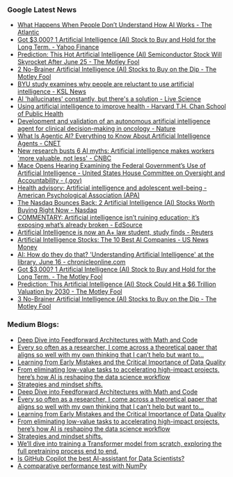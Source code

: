 ### Google Latest News
<!-- GOOGLE-NEWS-CONTENT:START -->

- [What Happens When People Don’t Understand How AI Works - The Atlantic](https://news.google.com/rss/articles/CBMimgFBVV95cUxPRGtaN0w3MTNRcmhTUjdQZmZ1WDUyZW0tdUtYQ1pHNlpTRDNTMWdhS3B1YTh0eTZlS010TnBtOVJOLTdscHZ5bzhxTG5TV3R5QUZ0clNRaFpjdFl6NFlzd3Z5SFN6X2ZGcGo4NldCV080ejFlZExNZmh0aktoSmZ1dk82Zk0wQXNYUUtKdm5kOXBZTHVhMVh4Snln?oc=5)
- [Got $3,000? 1 Artificial Intelligence (AI) Stock to Buy and Hold for the Long Term. - Yahoo Finance](https://news.google.com/rss/articles/CBMid0FVX3lxTE1Rb0hQeEpSdThFU0JlZ2hrWmwxQWZWWDNEMkRvVjhQX0tyZEFwbXVJLUlCZS1lWWZuUWx0S09DdHktX29FV1dvMTBzY2JMMUxaUnliS0FOSlRrUFAwangteXEwNXJwM3VteU82TDNiVEVoRE9CY29j?oc=5)
- [Prediction: This Hot Artificial Intelligence (AI) Semiconductor Stock Will Skyrocket After June 25 - The Motley Fool](https://news.google.com/rss/articles/CBMimAFBVV95cUxOYmNpR2ltdzVEakEzSzl1VDBwTFdsSFBrcmIzSGY0ZG5SMmFRbHFZMlFCdGozckRiUE9VWHJuU3NXZTczR3BSZjVnSXN0WG5CMzRxQ3pycHdWV3I3d0dZd3kxX3dYc000VjBPU1o0Z04wMjNZa3FsOEQxWVVmUV9zNEhWVTQ2ZHJVbDhrVUctX2FaMXBRNVB4SA?oc=5)
- [2 No-Brainer Artificial Intelligence (AI) Stocks to Buy on the Dip - The Motley Fool](https://news.google.com/rss/articles/CBMilwFBVV95cUxNSDZ4UkVvZzd0d2tya2M1UHluY2QxLXlrLVcxMzNJcDVYa2JfTUU3d3RfMEpIRDJYNXJDeUZvMWQ0dnFQX1BPN3EyUGRSS0RDdFljbmhyaGhHb3hfWFNwc24tQ3ZmX1NXblNCTEYtcDlYTHNpbHk1dDd1TldVSUNXUC1CX3VPMFU3VXY3Sm1WZXRDLXpab1Jn?oc=5)
- [BYU study examines why people are reluctant to use artificial intelligence - KSL News](https://news.google.com/rss/articles/CBMisAFBVV95cUxQcWo4WkxoeGYzc3gzbmhOZEVpWjFMUC1vNWlCeV9RQWlzdWU1VXY2RzN5UEhES2dqWE8xNDFHN1JxMmVsa29RRFR2djV6MUYySGMtbndES1lCT0tTeVhEZ0xMUVlBU2pIZmxhaEQwYldTaVFYN3VkZHRuZjV3d1Q0dXIwNGk1UDNzQlRJRUVMZGhjUkJjYTJoMjRkT3k5OThTNzNlSnJMazFPREFLZVlhTQ?oc=5)
- [AI 'hallucinates' constantly, but there's a solution - Live Science](https://news.google.com/rss/articles/CBMisAFBVV95cUxNclhteVpYVUV1R1NDanFOYzNkVGtwb19ScUFRa085LWRwWVpwOTMxX2xEUHNNMFVTWGc1Ym5vQ0lHMzZkOHJBNFB2Nkc3VEE0SG9zU3dCZ0M3NGxfRHBVLWtZaWpfY01Qb3NNTFVQUGVhMjU4TTlGVG9fckFjT1NPZkV0TnN3cTBWWWs3YTFOMDVBa1lwTHctSWNLTUptcURBdmVoN1lmMGZZcUI1UzE5NQ?oc=5)
- [Using artificial intelligence to improve health - Harvard T.H. Chan School of Public Health](https://news.google.com/rss/articles/CBMihAFBVV95cUxOOHdEeEtLTkVIR19LVHF5SXh6aFVTTWkwTllyVmNEM1U4aGxsa1ZISTdoQXM5R29SSkhhdjNYVXFvUXFjWnVwWG9NOExUZjU4UUhScE8tRHZCYVZrTnRsQlpCYXlMUGVoMXFfYWMzNlFDY25SUUNrNDZuRmd1bnAxUWhpVGM?oc=5)
- [Development and validation of an autonomous artificial intelligence agent for clinical decision-making in oncology - Nature](https://news.google.com/rss/articles/CBMiX0FVX3lxTFBfc0NjQ2xfVjcxVEhtQXJhSDByazhFSG5LQ0t0WnZiRzlkeW9Ub2pSUHNTZUpOVWhIdUg2U2pVbE1uYVdaNkFRRHZnZG9UZkFZOHRBQ1ZRT0ZBaS11ZmJj?oc=5)
- [What Is Agentic AI? Everything to Know About Artificial Intelligence Agents - CNET](https://news.google.com/rss/articles/CBMiwAFBVV95cUxObVZXemg5TWNHSTNkX3d6Q21La2ZGUHdnZW5oTmhqU0dwOGJ3RXVPeUFoZTFnZWF0dHNUbkpFbHFhdWdVbERQbWROUXpUTHZIbFVBREFmSUdfdUVBcE1QUnpvdUotSGFPTDFpYlE2YnZVbG9RWVFFUUV1TlVFLU9tNG5HQkdwOUswdE0xN3p5T0Y4MjFYRGFobUdtUkdaWUlpamxMaFJ1S3FISGpkQVV3VEktYjRQVlJqc01NYnl2TWk?oc=5)
- [New research busts 6 AI myths: Artificial intelligence makes workers 'more valuable, not less' - CNBC](https://news.google.com/rss/articles/CBMiogFBVV95cUxQNVp3V3Z6STBSYjU4bmVvbTVRVTU3bVVKYXhmd1RXOXd3Mzc5Tk9kdU5Mc29JdWtEQzdrVmVjSDF3WjJMOVNsYk0tYkUyTGlOX3Y0TGZqNERVbElTUjRRVkQ4d3R4WmtISFZBSkdiVk9weHlQejZHQjlva1NwemFmd2U1Nlhtc3Z6UmlXUV9MWnBrUnIzZzZ6U2dXT3g5UmFuRkHSAacBQVVfeXFMT1JieThCYWM3WEdsczhETWtVWmFzSU4wR1Fya01RY253bW9FSnRXTGRiLWVBdUFrcWdnNmVlTk1Dd3Y4Mmd6eVFBZlNkOVVLYnZETEFfWmxrMjZXZFIzZTloVllIYndVb2thZGh2aWwzV00yaXdxaC13VUN2WEtHYkV5cW5CbG1HLVhtam0tODRSOXFVOXdRRnJGZGZiTkVYY3lIM2tRRTQ?oc=5)
- [Mace Opens Hearing Examining the Federal Government’s Use of Artificial Intelligence - United States House Committee on Oversight and Accountability - (.gov)](https://news.google.com/rss/articles/CBMivAFBVV95cUxQTG01OE1FVmh2RTkxX2QxVHF4ZkFabThwV1dfcGpxYWY2THhZQVpjZ3RGa2hyekR4NmROaUdVNUlJd1FKZ2xWRDJDam45YzEtWld1eWd0REoxdmFBOW9wY1pndkRpOEx1YXdUeElwV2xmdXlHNjdpMnEwM2FOM2NDQTFVZ3M1bFE4aDNuQWRQZEpqVWxrbjMzTkZZN2c3bUp3RFdGQWIyV3VxTXRCUmFYWDR3RkszcE44ZHNTMA?oc=5)
- [Health advisory: Artificial intelligence and adolescent well-being - American Psychological Association (APA)](https://news.google.com/rss/articles/CBMirAFBVV95cUxPNl91UlVXbXVUVk1zZ0tSdk1qVWx6NThfckswV1BRcE5TSmUzMTJlOXpUNmNBckg3MUlQWFVSVkkwUS1nZzZzUGozWXFLcDlfTC1raFN4VTFVYTFSNjl2cHNST09tQlNvOXN6NzNsV2tTQnlLWl9sSVowUVUydmpfcElHVS1TUjlfdWY2UTZ1Uk1DX2ZrM3IxS2czOHJVanhrUGpIci1XWUxobElD?oc=5)
- [The Nasdaq Bounces Back: 2 Artificial Intelligence (AI) Stocks Worth Buying Right Now - Nasdaq](https://news.google.com/rss/articles/CBMirwFBVV95cUxNWEtOUVVSai00TjBLSHRCNGJnSHhHQkJKemxEUjBEX085VFdlRnBiSmJsRHoweTlfMmpUYk5ycDZrT0h5WkZBQVlGRTU4U3lJYVJWME4wZ2lsRmpfak5tVmNId1haN0xZdWhmUUxHNGY5TjRreHJlVXd3WU00UUNHdVJURTdub2Z5YVM3TEJ3eHJ2SmVTNkk0MmxfYU9jem5XekN3S0JTellzVGlBMk1J?oc=5)
- [COMMENTARY: Artificial intelligence isn’t ruining education; it’s exposing what’s already broken - EdSource](https://news.google.com/rss/articles/CBMiswFBVV95cUxOajRtS2I4VFVVakpqVlpuSWpsNjFNdW56MzNhY0FRazJXd2dNcHVzUjhBUGdYcmgtbFZDNDU3YU9fbzdBQzV0alhfTGZnc3R6RHRocXdSOUZfN1I5U2doSU5NTVRIdml0dzRfbnFaMzR6TkNDTjRoUE5USzdMb1NLRjktd3gyWUlONlFCYUc5Z0VWc1QxUk9JMS1pZkltcmM4aFRFNG9wQXlsVFJDZWNGZHJYcw?oc=5)
- [Artificial Intelligence is now an A+ law student, study finds - Reuters](https://news.google.com/rss/articles/CBMiswFBVV95cUxPSThld2FkSjhTQk9JVjlOcHVKQWotYkY3NjN1bGN5cjlsYVpOcnZKZWZ3bUIteUNuWmNweUg1N1JDS1BDdF9LRDRDV1RzUFhabGhKNlBRZUhmUUxEcld2NGRZUXdGTnV2TEpvRWdmNjdURWFUWG1KRXFmOGo3Yi1NS1p4eW03WVV3UHBnd0VUR2h6eEVYaGg0R0Q3TTZYakc0eVZFS01yLUc3SnZtVy05N1hXNA?oc=5)
- [Artificial Intelligence Stocks: The 10 Best AI Companies - US News Money](https://news.google.com/rss/articles/CBMioAFBVV95cUxPNHFZQW0zOUM3ZVhtZy1HVEZmbXBSdlFubi1OYWFjSktBMEdlaks0NU84UmJaSTlyMF9tZkU0dERkdURhTzN2VVd0RkFhem15Q21POEpacUllc3p2cnZpRjdMRzV4ell1WGx0enhHc29IaVdHNE9hWjFoRDczY1l6ckwzLUJ0WFp2aGx1SGJOTkpycVRReVN0YVA5c2ZDMGxT?oc=5)
- [AI: How do they do that? 'Understanding Artificial Intelligence' at the library, June 16 - chronicleonline.com](https://news.google.com/rss/articles/CBMihwJBVV95cUxOZlR0ZmFIS0JyalA2YnNKSHBlTG8wdldDN1lmZ053Q1plRlFLdW9qM0l1bzE2LU0wdFMyS0lLb2Yzd3B4SDhnV2I2SmE5M3hxdnlrTkJfR2QzN2lCX04yZHFZYnVsckQwcm5LT2VhLW9GazNoa0VZMHd6QmxJQ0Z0ZEpkRVpTQk1MR2NqWEstQ01va1BIVkdNWmtvM0JyLXgtRjhpTnNJVXZySmdXLUZnRWdFVjJoc1JGU0FlUmxab1NUS0o3QmpnYlp0MzEzQVI0MmY4WGN1ZWtNck1CV3AzZTVKUFhabmVvbDZMSGN2alFhNUNwa2xsMVhMd2VXb2RYSXJ2bk5BMA?oc=5)
- [Got $3,000? 1 Artificial Intelligence (AI) Stock to Buy and Hold for the Long Term. - The Motley Fool](https://news.google.com/rss/articles/CBMijAFBVV95cUxPR0I1M3FNS3JkSUcwcnhUV0oxdF9JN2ljRTBLS2ktam9YSnRPc3NsTmJ3cWhmUjJhbTA4TFAtNHRPZlJJZHd4MWFpSXduaXgzcWM3cm1rR01VZml5NU1xejNhdTFRTmNtbEtOWHVjQy13NFZVT0RYUDktS3U1eHZPdE1SZVBoOEp5dmlKVQ?oc=5)
- [Prediction: This Artificial Intelligence (AI) Stock Could Hit a $6 Trillion Valuation by 2030 - The Motley Fool](https://news.google.com/rss/articles/CBMimAFBVV95cUxPejIxZnpTUV9YanllaEhvVFlCZ0E0dTEwbGFETGxxS0ZzNlcwVTc0dG44SVRsa1BjanBycmQ5ZmpId1pZZGVwVnpmc0tHcDNpYXVJNldYOWpHVjcydjFWdDJ3Qnk5MFJvak9sRzlRRDhqSTRKaFRxdW1PaVYtcGItZmZScFZ1Y19DclZDRE1iajh0eDJaTkp5Nw?oc=5)
- [3 No-Brainer Artificial Intelligence (AI) Stocks to Buy on the Dip - The Motley Fool](https://news.google.com/rss/articles/CBMilwFBVV95cUxNdmVFTkQ1V1h4X0h5OTJvVXFhUHlBQzM2SllHa1lBUGxGSE42QXctbU05bFZSMUJMN3lQQlJrVXVKMDJlQ0lnbHFFVnp0cEZtc0VHdVpjTk5XVTVaaUhoX3JiYlNhelFLXzNRTEFlQXlTdW5FendIenRjZ0tZa0c0Y0tvSV8wSFJ2Wk96U1NISnZQTmpJdGJj?oc=5)<!-- GOOGLE-NEWS-CONTENT:END -->

### Medium Blogs:
<!-- MEDIUM-CONTENT:START -->

- [Deep Dive into Feedforward Architectures with Math and Code](https://medium.com/gitconnected/building-deep-feedforward-networks-from-scratch-0e8ae6df9593?source=topic_portal---recommended_stories---machine_learning---0-107--------------------011d0b39_80db_4b24_ba3b_fda866e77b7e--------------)
- [Every so often as a researcher, I come across a theoretical paper that aligns so well with my own thinking that I can’t help but want to…](https://medium.com/@awjuliani/an-introduction-to-adaptive-narrative-control-theory-159ac0f1015b?source=topic_portal---recommended_stories---machine_learning---1-107--------------------011d0b39_80db_4b24_ba3b_fda866e77b7e--------------)
- [Learning from Early Mistakes and the Critical Importance of Data Quality](https://medium.com/@zzxiang/sometimes-overfitting-is-needed-when-training-an-ai-model-bea144741771?source=topic_portal---recommended_stories---machine_learning---2-107--------------------011d0b39_80db_4b24_ba3b_fda866e77b7e--------------)
- [From eliminating low-value tasks to accelerating high-impact projects, here’s how AI is reshaping the data science workflow](https://medium.com/@ydong029/how-ai-is-rewriting-the-day-to-day-of-data-scientists-742d88adbb4b?source=topic_portal---recommended_stories---machine_learning---3-107--------------------011d0b39_80db_4b24_ba3b_fda866e77b7e--------------)
- [Strategies and mindset shifts.](https://medium.com/data-science-collective/how-to-stay-up-to-date-in-ai-ml-without-losing-your-mind-f54928902da6?source=topic_portal---recommended_stories---machine_learning---4-107--------------------011d0b39_80db_4b24_ba3b_fda866e77b7e--------------)
- [Deep Dive into Feedforward Architectures with Math and Code](https://medium.com/gitconnected/building-deep-feedforward-networks-from-scratch-0e8ae6df9593?source=topic_portal---recommended_stories---machine_learning---0-107--------------------011d0b39_80db_4b24_ba3b_fda866e77b7e--------------)
- [Every so often as a researcher, I come across a theoretical paper that aligns so well with my own thinking that I can’t help but want to…](https://medium.com/@awjuliani/an-introduction-to-adaptive-narrative-control-theory-159ac0f1015b?source=topic_portal---recommended_stories---machine_learning---1-107--------------------011d0b39_80db_4b24_ba3b_fda866e77b7e--------------)
- [Learning from Early Mistakes and the Critical Importance of Data Quality](https://medium.com/@zzxiang/sometimes-overfitting-is-needed-when-training-an-ai-model-bea144741771?source=topic_portal---recommended_stories---machine_learning---2-107--------------------011d0b39_80db_4b24_ba3b_fda866e77b7e--------------)
- [From eliminating low-value tasks to accelerating high-impact projects, here’s how AI is reshaping the data science workflow](https://medium.com/@ydong029/how-ai-is-rewriting-the-day-to-day-of-data-scientists-742d88adbb4b?source=topic_portal---recommended_stories---machine_learning---3-107--------------------011d0b39_80db_4b24_ba3b_fda866e77b7e--------------)
- [Strategies and mindset shifts.](https://medium.com/data-science-collective/how-to-stay-up-to-date-in-ai-ml-without-losing-your-mind-f54928902da6?source=topic_portal---recommended_stories---machine_learning---4-107--------------------011d0b39_80db_4b24_ba3b_fda866e77b7e--------------)
- [We’ll dive into training a Transformer model from scratch, exploring the full pretraining process end to end.](https://medium.com/data-science-collective/training-transformers-from-scratch-a-deep-dive-guide-fb780c9128c0?source=topic_portal---recommended_stories---machine_learning---5-107--------------------011d0b39_80db_4b24_ba3b_fda866e77b7e--------------)
- [Is GitHub Copilot the best AI-assistant for Data Scientists?](https://medium.com/data-science-collective/why-i-stopped-using-cursor-and-reverted-to-vscode-9032fe24118b?source=topic_portal---recommended_stories---machine_learning---6-107--------------------011d0b39_80db_4b24_ba3b_fda866e77b7e--------------)
- [A comparative performance test with NumPy](https://medium.com/data-science-collective/numexpr-the-faster-than-numpy-library-that-no-ones-heard-of-11d1dbffd26b?source=topic_portal---recommended_stories---machine_learning---7-107--------------------011d0b39_80db_4b24_ba3b_fda866e77b7e--------------)<!-- MEDIUM-CONTENT:END -->
